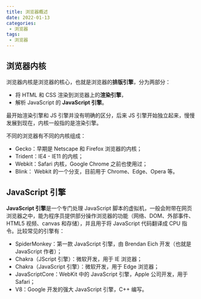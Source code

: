```yaml
---
title: 浏览器概述
date: 2022-01-13
categories:
 - 浏览器
tags:
 - 浏览器
---
```


## 浏览器内核

浏览器内核是浏览器的核心，也就是浏览器的**排版引擎**，分为两部分：

* 将 HTML 和 CSS 渲染到浏览器上的**渲染引擎**，
* 解析 JavaScript 的 **JavaScript 引擎**。

最开始渲染引擎和 JS 引擎并没有明确的区分，后来 JS 引擎开始独立起来，慢慢发展到现在，内核一般指的是渲染引擎。

不同的浏览器有不同的内核组成：

* Gecko：早期是 Netscape 和 Firefox 浏览器的内核；
* Trident：IE4 - IE11 的内核；
* Webkit：Safari 内核，Google Chrome 之前也使用过；
* Blink： Webkit 的一个分支，目前用于 Chrome、Edge、Opera 等。

## JavaScript 引擎

**JavaScript 引擎**是一个专门处理 JavaScript 脚本的虚拟机，一般会附带在网页浏览器之中，能为程序员提供部分操作浏览器的功能（网络、DOM、外部事件、HTML5 视频、canvas 和存储），并且用于将 JavaScript 代码翻译成 CPU 指令。比较常见的引擎有：

* SpiderMonkey：第一款 JavaScript 引擎，由 Brendan Eich 开发（也就是 JavaScript 作者）；
* Chakra（JScript 引擎）：微软开发，用于 IE 浏览器；
* Chakra（JavaScript 引擎）：微软开发，用于 Edge 浏览器；
* JavaScriptCore：WebKit 中的 JavaScript 引擎，Apple 公司开发，用于 Safari；
* V8：Google 开发的强大 JavaScript 引擎，C++ 编写。
